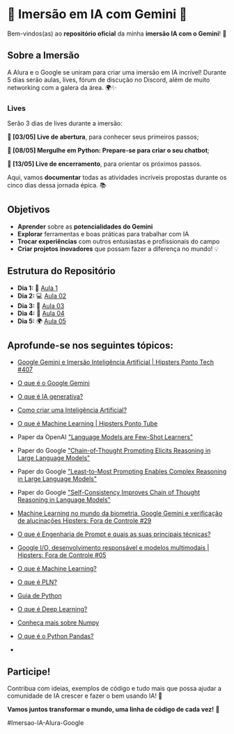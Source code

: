 # 🌟 Imersão em IA com Gemini 🌟

Bem-vindos(as) ao **repositório oficial** da minha **imersão IA com o Gemini**! 🚀

## Sobre a Imersão
A Alura e o Google se uniram para criar uma imersão em IA incrível! Durante 5 dias serão aulas, lives, fórum de discução no Discord, além de muito networking com a galera da área. 🌍✨

### Lives
Serão 3 dias de lives durante a imersão:

**🎥 [03/05] Live de abertura**, para conhecer seus primeiros passos;

**🎥 [08/05] Mergulhe em Python: Prepare-se para criar o seu chatbot**;

**🎥 [13/05] Live de encerramento**, para orientar os próximos passos.


Aqui, vamos **documentar** todas as atividades incríveis propostas durante os cinco dias dessa jornada épica. 📚

## Objetivos
- **Aprender** sobre as **potencialidades do Gemini**
- **Explorar** ferramentas e boas práticas para trabalhar com IA
- **Trocar experiências** com outros entusiastas e profissionais do campo
- **Criar projetos inovadores** que possam fazer a diferença no mundo! 💡

## Estrutura do Repositório
- **Dia 1:** 🧠 [Aula 1](https://www.youtube.com/watch?v=1TQp_g2ScGg)
- **Dia 2:** 💻 [Aula 02](https://www.youtube.com/watch?v=U0U78uwGtLQ)
- **Dia 3:** 🤖 [Aula 03](https://www.youtube.com/watch?v=kk236Kcm_p4)
- **Dia 4:** 🚀 [Aula 04](https://www.youtube.com/watch?v=iwt4bOIHy7s)
- **Dia 5:** 🌍 [Aula 05](https://www.youtube.com/watch?v=Ih64Ad5eots)
  
## Aprofunde-se nos seguintes tópicos:

- [Google Gemini e Imersão Inteligência Artificial | Hipsters Ponto Tech #407](https://www.hipsters.tech/google-gemini-e-imersao-inteligencia-artificial-hipsters-ponto-tech-407/)
- [O que é o Google Gemini](https://www.alura.com.br/artigos/google-gemini)
- [O que é IA generativa?](https://www.alura.com.br/artigos/inteligencia-artificial-ia-generativa-chatgpt-gpt-midjourney)
- [Como criar uma Inteligência Artificial?](https://www.alura.com.br/artigos/como-criar-inteligencia-artificial-ia)
- [O que é Machine Learning | Hipsters Ponto Tube](https://www.youtube.com/watch?v=Iuz_jc96bQk)
- Paper da OpenAI ["Language Models are Few-Shot Learners"](https://arxiv.org/abs/2005.14165)
- Paper do Google ["Chain-of-Thought Prompting Elicits Reasoning in Large Language Models"](https://arxiv.org/abs/2201.11903)
- Paper do Google ["Least-to-Most Prompting Enables Complex Reasoning in Large Language Models"](https://arxiv.org/abs/2205.10625)
- Paper do Google ["Self-Consistency Improves Chain of Thought Reasoning in Language Models"](https://arxiv.org/abs/2203.11171)
- [Machine Learning no mundo da biometria, Google Gemini e verificação de alucinações Hipsters: Fora de Controle #29](https://www.alura.com.br/podcast/hipsterstech-machine-learning-no-mundo-da-biometria-google-gemini-e-verificacao-de-alucinacoes-hipsters-fora-de-controle-29-a9140)
- [O que é Engenharia de Prompt e quais as suas principais técnicas?](https://www.alura.com.br/artigos/engenharia-prompt#principios-para-a-criacao-de-um-prompt)
- [Google I/O, desenvolvimento responsável e modelos multimodais | Hipsters: Fora de Controle #05](https://www.hipsters.tech/google-i-o-desenvolvimento-responsavel-modelos-multimodais-hipsters-fora-de-controle-05/)
- [O que é Machine Learning?](https://www.alura.com.br/artigos/machine-learning)
- [O que é PLN?](https://www.alura.com.br/artigos/o-que-e-pln)

- [Guia de Python](https://www.alura.com.br/artigos/python)

- [O que é Deep Learning?](https://www.alura.com.br/artigos/deep-learning-deep-fake)

- [Conheça mais sobre Numpy](https://www.alura.com.br/artigos/numpy-computacao-cientifica-com-python)
- [O que é o Python Pandas?](https://www.alura.com.br/artigos/pandas-o-que-e-para-que-serve-como-instalar)
- 
## Participe!
Contribua com ideias, exemplos de código e tudo mais que possa ajudar a comunidade de IA crescer e fazer o bem usando IA! 🌟

**Vamos juntos transformar o mundo, uma linha de código de cada vez!** 💪

#Imersao-IA-Alura-Google
